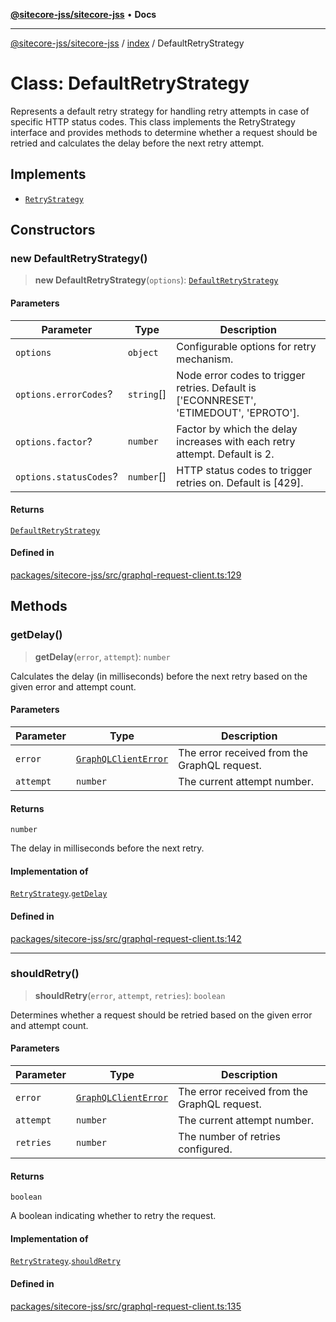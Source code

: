 [**@sitecore-jss/sitecore-jss**](../../README.md) • **Docs**

***

[@sitecore-jss/sitecore-jss](../../README.md) / [index](../README.md) / DefaultRetryStrategy

# Class: DefaultRetryStrategy

Represents a default retry strategy for handling retry attempts in case of specific HTTP status codes.
This class implements the RetryStrategy interface and provides methods to determine whether a request
should be retried and calculates the delay before the next retry attempt.

## Implements

- [`RetryStrategy`](../interfaces/RetryStrategy.md)

## Constructors

### new DefaultRetryStrategy()

> **new DefaultRetryStrategy**(`options`): [`DefaultRetryStrategy`](DefaultRetryStrategy.md)

#### Parameters

| Parameter | Type | Description |
| ------ | ------ | ------ |
| `options` | `object` | Configurable options for retry mechanism. |
| `options.errorCodes`? | `string`[] | Node error codes to trigger retries. Default is ['ECONNRESET', 'ETIMEDOUT', 'EPROTO']. |
| `options.factor`? | `number` | Factor by which the delay increases with each retry attempt. Default is 2. |
| `options.statusCodes`? | `number`[] | HTTP status codes to trigger retries on. Default is [429]. |

#### Returns

[`DefaultRetryStrategy`](DefaultRetryStrategy.md)

#### Defined in

[packages/sitecore-jss/src/graphql-request-client.ts:129](https://github.com/Sitecore/jss/blob/2f7f8a3f57bf348df36eb566e1598f25fb4e1fd2/packages/sitecore-jss/src/graphql-request-client.ts#L129)

## Methods

### getDelay()

> **getDelay**(`error`, `attempt`): `number`

Calculates the delay (in milliseconds) before the next retry based on the given error and attempt count.

#### Parameters

| Parameter | Type | Description |
| ------ | ------ | ------ |
| `error` | [`GraphQLClientError`](../../graphql/type-aliases/GraphQLClientError.md) | The error received from the GraphQL request. |
| `attempt` | `number` | The current attempt number. |

#### Returns

`number`

The delay in milliseconds before the next retry.

#### Implementation of

[`RetryStrategy`](../interfaces/RetryStrategy.md).[`getDelay`](../interfaces/RetryStrategy.md#getdelay)

#### Defined in

[packages/sitecore-jss/src/graphql-request-client.ts:142](https://github.com/Sitecore/jss/blob/2f7f8a3f57bf348df36eb566e1598f25fb4e1fd2/packages/sitecore-jss/src/graphql-request-client.ts#L142)

***

### shouldRetry()

> **shouldRetry**(`error`, `attempt`, `retries`): `boolean`

Determines whether a request should be retried based on the given error and attempt count.

#### Parameters

| Parameter | Type | Description |
| ------ | ------ | ------ |
| `error` | [`GraphQLClientError`](../../graphql/type-aliases/GraphQLClientError.md) | The error received from the GraphQL request. |
| `attempt` | `number` | The current attempt number. |
| `retries` | `number` | The number of retries configured. |

#### Returns

`boolean`

A boolean indicating whether to retry the request.

#### Implementation of

[`RetryStrategy`](../interfaces/RetryStrategy.md).[`shouldRetry`](../interfaces/RetryStrategy.md#shouldretry)

#### Defined in

[packages/sitecore-jss/src/graphql-request-client.ts:135](https://github.com/Sitecore/jss/blob/2f7f8a3f57bf348df36eb566e1598f25fb4e1fd2/packages/sitecore-jss/src/graphql-request-client.ts#L135)
